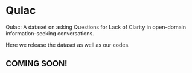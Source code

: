 # Qulac
Qulac: A dataset on asking Questions for Lack of Clarity in open-domain information-seeking conversations.

Here we release the dataset as well as our codes.

## COMING SOON!

